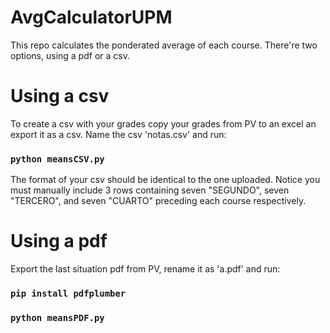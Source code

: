 # AvgCalculatorUPM

This repo calculates the ponderated average of each course. There're two options, using a pdf or a csv.

# Using a csv
 
To create a csv with your grades copy your grades from PV to an excel an export it as a csv. Name the csv 'notas.csv' and run:

### `python meansCSV.py`

The format of your csv should be identical to the one uploaded. Notice you must manually include 3 rows containing seven "SEGUNDO", seven "TERCERO", and seven "CUARTO" preceding each course respectively.


# Using a pdf

Export the last situation pdf from PV, rename it as 'a.pdf' and run:

### `pip install pdfplumber`
### `python meansPDF.py` 
